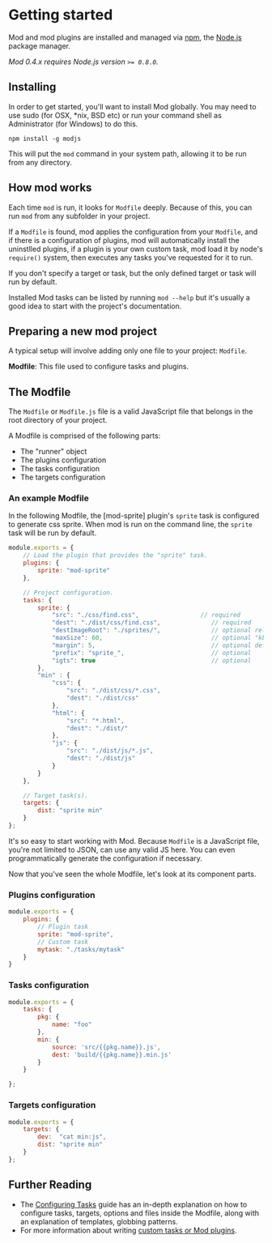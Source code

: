 # Getting started

Mod and mod plugins are installed and managed via [npm](https://npmjs.org/), the [Node.js](http://nodejs.org/) package manager.

_Mod 0.4.x requires Node.js version `>= 0.8.0`._

## Installing

In order to get started, you'll want to install Mod globally.  You may need to use sudo (for OSX, *nix, BSD etc) or run your command shell as Administrator (for Windows) to do this.

```shell
npm install -g modjs
```

This will put the `mod` command in your system path, allowing it to be run from any directory.

## How mod works

Each time `mod` is run, it looks for `Modfile` deeply. Because of this, you can run `mod` from any subfolder in your project.

If a `Modfile` is found, mod applies the configuration from your `Modfile`, and if there is a configuration of plugins, mod will automatically install the uninstlled plugins, if a plugin is your own custom task, mod load it by node's `require()` system, then executes any tasks you've requested for it to run.

If you don't specify a target or task, but the only defined target or task will run by default.

Installed Mod tasks can be listed by running `mod --help` but it's usually a good idea to start with the project's documentation.

## Preparing a new mod project
A typical setup will involve adding only one file to your project: `Modfile`.

**Modfile**: This file used to configure tasks and plugins.

## The Modfile
The `Modfile` or `Modfile.js` file is a valid JavaScript file that belongs in the root directory of your project.

A Modfile is comprised of the following parts:

* The "runner" object
* The plugins configuration
* The tasks configuration
* The targets configuration

### An example Modfile
In the following Modfile, the [mod-sprite] plugin's `sprite` task is configured to generate css sprite. When mod is run on the command line, the `sprite` task will be run by default.

```js
module.exports = {
    // Load the plugin that provides the "sprite" task.
    plugins: {
        sprite: "mod-sprite"
    },

    // Project configuration.
    tasks: {
        sprite: {
            "src": "./css/find.css",                 // required
            "dest": "./dist/css/find.css",              // required
            "destImageRoot": "./sprites/",              // optional relative to  dest path, default "./sprites/"
            "maxSize": 60,                              // optional "kb"
            "margin": 5,                                // optional default 0
            "prefix": "sprite_",                        // optional
            "igts": true                                // optional
        },
        "min" : {
            "css": {
                "src": "./dist/css/*.css",
                "dest": "./dist/css"
            },
            "html": {
                "src": "*.html",
                "dest": "./dist/"
            },
            "js": {
                "src": "./dist/js/*.js",
                "dest": "./dist/js"
            }
        }
    },

    // Target task(s).
    targets: {
        dist: "sprite min"
    }
};
```

It's so easy to start working with Mod. Because `Modfile` is a JavaScript file, you're not limited to JSON, can use any valid JS here. You can even programmatically generate the configuration if necessary.

Now that you've seen the whole Modfile, let's look at its component parts.


### Plugins configuration

```js
module.exports = {
    plugins: {
        // Plugin task
        sprite: "mod-sprite",
        // Custom task
        mytask: "./tasks/mytask"
    }
}
```

### Tasks configuration

```js
module.exports = {
    tasks: {
        pkg: {
            name: "foo"
        },
        min: {
            source: 'src/{{pkg.name}}.js',
            dest: 'build/{{pkg.name}}.min.js'
        }
    }

};
```

### Targets configuration

```js
module.exports = {
    targets: {
        dev:  "cat min:js",
        dist: "sprite min"
    }
};
```


## Further Reading

* The [Configuring Tasks](https://github.com/modjs/mod/blob/master/doc/tutorial/configuring-tasks.md) guide has an in-depth explanation on how to configure tasks, targets, options and files inside the Modfile, along with an explanation of templates, globbing patterns.
* For more information about writing [custom tasks or Mod plugins](https://github.com/modjs/mod/blob/master/doc/tutorial/creating-plugins.md).
